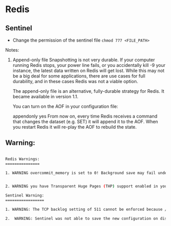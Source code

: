 # Redis 

## Sentinel 

- Change the permission of the sentinel file `chmod 777 <FILE_PATH>`


Notes:

1. Append-only file
    Snapshotting is not very durable. If your computer running Redis stops, your power line fails, or you accidentally kill -9 your instance, the latest data written on Redis will get lost. While this may not be a big deal for some applications, there are use cases for full durability, and in these cases Redis was not a viable option.

    The append-only file is an alternative, fully-durable strategy for Redis. It became available in version 1.1.

    You can turn on the AOF in your configuration file:

    appendonly yes
    From now on, every time Redis receives a command that changes the dataset (e.g. SET) it will append it to the AOF. When you restart Redis it will re-play the AOF to rebuild the state.


## Warning:

```bash

Redis Warnings:
===============

1. WARNING overcommit_memory is set to 0! Background save may fail under low memory condition. To fix this issue add 'vm.overcommit_memory = 1' to /etc/sysctl.conf and then reboot or run the command 'sysctl vm.overcommit_memory=1' for this to take effect.


2. WARNING you have Transparent Huge Pages (THP) support enabled in your kernel. This will create latency and memory usage issues with Redis. To fix this issue run the command 'echo never > /sys/kernel/mm/transparent_hugepage/enabled' as root, and add it to your /etc/rc.local in order to retain the setting after a reboot. Redis must be restarted after THP is disabled.

Sentinel Warning:
=================

1. WARNING: The TCP backlog setting of 511 cannot be enforced because /proc/sys/net/core/somaxconn is set to the lower value of 128.

2.  WARNING: Sentinel was not able to save the new configuration on disk!!!: Permission denied
```

